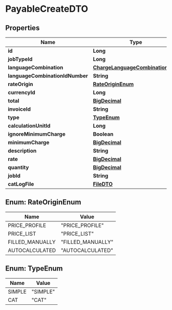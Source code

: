 # PayableCreateDTO

## Properties
Name | Type | Description | Notes
------------ | ------------- | ------------- | -------------
**id** | **Long** |  |  [optional]
**jobTypeId** | **Long** |  |  [optional]
**languageCombination** | [**ChargeLanguageCombinationDTO**](ChargeLanguageCombinationDTO.md) |  |  [optional]
**languageCombinationIdNumber** | **String** |  |  [optional]
**rateOrigin** | [**RateOriginEnum**](#RateOriginEnum) |  |  [optional]
**currencyId** | **Long** |  |  [optional]
**total** | [**BigDecimal**](BigDecimal.md) |  |  [optional]
**invoiceId** | **String** |  |  [optional]
**type** | [**TypeEnum**](#TypeEnum) |  |  [optional]
**calculationUnitId** | **Long** |  |  [optional]
**ignoreMinimumCharge** | **Boolean** |  |  [optional]
**minimumCharge** | [**BigDecimal**](BigDecimal.md) |  |  [optional]
**description** | **String** |  |  [optional]
**rate** | [**BigDecimal**](BigDecimal.md) |  |  [optional]
**quantity** | [**BigDecimal**](BigDecimal.md) |  |  [optional]
**jobId** | **String** |  |  [optional]
**catLogFile** | [**FileDTO**](FileDTO.md) |  |  [optional]

<a name="RateOriginEnum"></a>
## Enum: RateOriginEnum
Name | Value
---- | -----
PRICE_PROFILE | &quot;PRICE_PROFILE&quot;
PRICE_LIST | &quot;PRICE_LIST&quot;
FILLED_MANUALLY | &quot;FILLED_MANUALLY&quot;
AUTOCALCULATED | &quot;AUTOCALCULATED&quot;

<a name="TypeEnum"></a>
## Enum: TypeEnum
Name | Value
---- | -----
SIMPLE | &quot;SIMPLE&quot;
CAT | &quot;CAT&quot;
